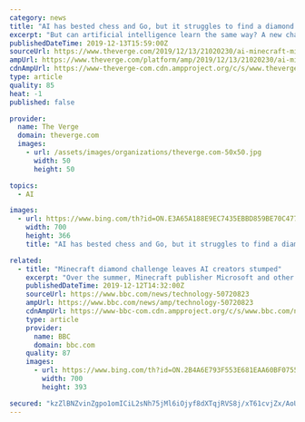 ```yaml
---
category: news
title: "AI has bested chess and Go, but it struggles to find a diamond in Minecraft"
excerpt: "But can artificial intelligence learn the same way? A new challenge teaching AI agents to play Minecraft suggests it’s much trickier for computers. Announced earlier this year, the MineRL competition asked teams of researchers to create AI bots that could successfully mine a diamond in Minecraft. This isn’t an impossible task, but it does ..."
publishedDateTime: 2019-12-13T15:59:00Z
sourceUrl: https://www.theverge.com/2019/12/13/21020230/ai-minecraft-minerl-diamond-challenge-microsoft-reinforcement-learning
ampUrl: https://www.theverge.com/platform/amp/2019/12/13/21020230/ai-minecraft-minerl-diamond-challenge-microsoft-reinforcement-learning
cdnAmpUrl: https://www-theverge-com.cdn.ampproject.org/c/s/www.theverge.com/platform/amp/2019/12/13/21020230/ai-minecraft-minerl-diamond-challenge-microsoft-reinforcement-learning
type: article
quality: 85
heat: -1
published: false

provider:
  name: The Verge
  domain: theverge.com
  images:
    - url: /assets/images/organizations/theverge.com-50x50.jpg
      width: 50
      height: 50

topics:
  - AI

images:
  - url: https://www.bing.com/th?id=ON.E3A65A188E9EC7435EBBD859BE70C477
    width: 700
    height: 366
    title: "AI has bested chess and Go, but it struggles to find a diamond in Minecraft"

related:
  - title: "Minecraft diamond challenge leaves AI creators stumped"
    excerpt: "Over the summer, Minecraft publisher Microsoft and other organisations challenged coders to create AI agents that could find the coveted gems. Most can crack it in their first session. But out of more than 660 entries submitted. not one was up to the task."
    publishedDateTime: 2019-12-12T14:32:00Z
    sourceUrl: https://www.bbc.com/news/technology-50720823
    ampUrl: https://www.bbc.com/news/amp/technology-50720823
    cdnAmpUrl: https://www-bbc-com.cdn.ampproject.org/c/s/www.bbc.com/news/amp/technology-50720823
    type: article
    provider:
      name: BBC
      domain: bbc.com
    quality: 87
    images:
      - url: https://www.bing.com/th?id=ON.2B4A6E793F553E681EAA60BF075507EA
        width: 700
        height: 393

secured: "kzZlBNZvinZgpo1omICiL2sNh75jMl6iOjyf8dXTqjRVS8j/xT61cvjZx/AoUfzPWkK9dGfdpoPwB3V26D5gKt/sUYwuEEgOIm/1KA8KZJapng8JsRqZUAtKqBMrvV7LVpfnu22Q+bfXBy9F5XnZ7RUXOTnO6xw8GbIc/M/G6sS1RumVQX6hMC2eXHgm1ZEKCTdQeurS0fEgJSiOb2kX0kKzxSU2OZrPvHkIfmSoSbZB/DlDP4Ps6oVmcvkV1C95nP60tsH9A5VmACdERYG5RA==;D1JOs0xHS0gak9IvMzQMKw=="
---
```


